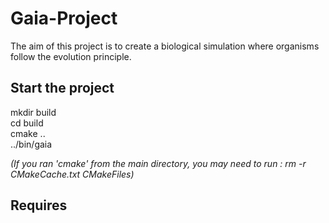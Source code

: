 # Gaia-Project

The aim of this project is to create a biological simulation where organisms follow the evolution principle.

## Start the project

mkdir build  
cd build  
cmake ..  
../bin/gaia  

*(If you ran 'cmake' from the main directory, you may need to run : rm -r CMakeCache.txt CMakeFiles)*

## Requires

